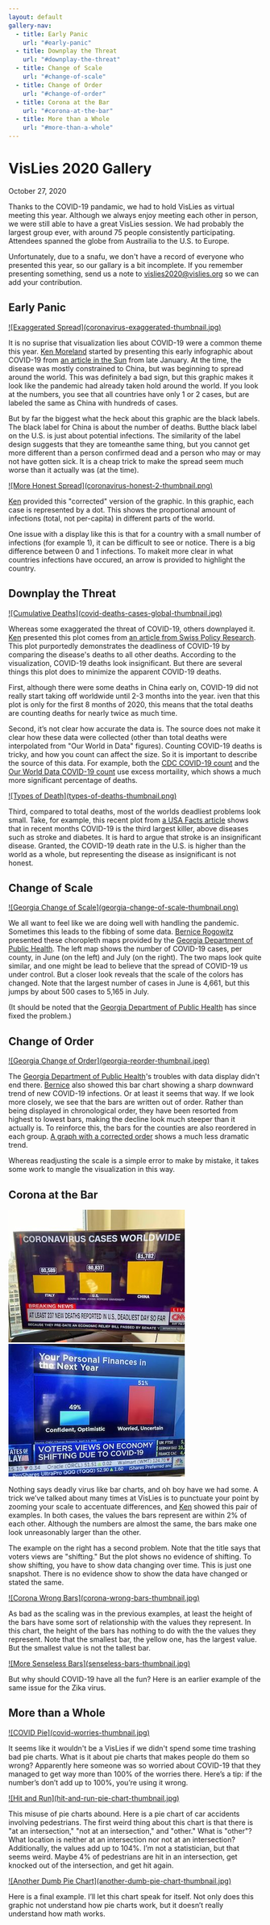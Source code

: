 ```yaml
---
layout: default
gallery-nav:
  - title: Early Panic
    url: "#early-panic"
  - title: Downplay the Threat
    url: "#downplay-the-threat"
  - title: Change of Scale
    url: "#change-of-scale"
  - title: Change of Order
    url: "#change-of-order"
  - title: Corona at the Bar
    url: "#corona-at-the-bar"
  - title: More than a Whole
    url: "#more-than-a-whole"
---
```


# VisLies 2020 Gallery

October 27, 2020

Thanks to the COVID-19 pandamic, we had to hold VisLies as virtual meeting this year.
Although we always enjoy meeting each other in person, we were still able to have a great VisLies session.
We had probably the largest group ever, with around 75 people consistently participating.
Attendees spanned the globe from Austrailia to the U.S. to Europe.

Unfortunately, due to a snafu, we don't have a record of everyone who presented this year, so our gallary is a bit incomplete.
If you remember presenting something, send us a note to <a href="mailto:vislies2020@vislies.org">vislies2020@vislies.org</a> so we can add your contribution.

## Early Panic

<a href="https://drive.google.com/file/d/1cAVRGceMHctSuDG9_lCNCqIb6f9MfqMQ/view?usp=sharing" class="image-right">
![Exaggerated Spread](coronavirus-exaggerated-thumbnail.jpg)
</a>

It is no suprise that visualization lies about COVID-19 were a common theme this year.
[Ken Moreland] started by presenting this early infographic about COVID-19 from [an article in the Sun] from late January.
At the time, the disease was mostly constrained to China, but was beginning to spread around the world.
This was definitely a bad sign, but this graphic makes it look like the pandemic had already taken hold around the world.
If you look at the numbers, you see that all countries have only 1 or 2 cases, but are labeled the same as China with hundreds of cases.

But by far the biggest what the heck about this graphic are the black labels.
The black label for China is about the number of deaths.
Butthe black label on the U.S. is just about potential infections.
The similarity of the label design suggests that they are tomeanthe same thing, but you cannot get more different than a person confirmed dead and a person who may or may not have gotten sick.
It is a cheap trick to make the spread seem much worse than it actually was (at the time).

<div class="image-stop" />

<a href="https://drive.google.com/file/d/18TDYEh9amglQjL1CJQlfXlomO--B0jRk/view?usp=sharing" class="image-right">
![More Honest Spread](coronavirus-honest-2-thumbnail.png)
</a>

[Ken][Ken Moreland] provided this "corrected" version of the graphic.
In this graphic, each case is represented by a dot.
This shows the proportional amount of infections (total, not per-capita) in different parts of the world.

One issue with a display like this is that for a country with a small number of infections (for example 1), it can be difficult to see or notice.
There is a big difference between 0 and 1 infections.
To makeit more clear in what countries infections have occured, an arrow is provided to highlight the country.
 
[an article in the Sun]: https://www.thesun.co.uk/news/10799738/coronavirus-could-already-spread-uk/

## Downplay the Threat

<a href="https://drive.google.com/file/d/1sfCRgJ6wwYhc9QqaJc9rDeZs6-uwCRKZ/view?usp=sharing" class="image-right">
![Cumulative Deaths](covid-deaths-cases-global-thumbnail.jpg)
</a>

Whereas some exaggerated the threat of COVID-19, others downplayed it.
[Ken][Ken Moreland] presented this plot comes from [an article from Swiss Policy Research].
This plot purportedly demonstrates the deadliness of COVID-19 by comparing the disease's deaths to all other deaths.
According to the visualization, COVID-19 deaths look insignificant.
But there are several things this plot does to minimize the apparent COVID-19 deaths.

First, although there were some deaths in China early on, COVID-19 did not really start taking off worldwide until 2-3 months into the year. 
iven that this plot is only for the first 8 months of 2020, this means that the total deaths are counting deaths for nearly twice as much time.

Second, it’s not clear how accurate the data is.
The source does not make it clear how these data were collected (other than total deaths were interpolated from "Our World in Data" figures).
Counting COVID-19 deaths is tricky, and how you count can affect the size.
So it is important to describe the source of this data.
For example, both the [CDC COVID-19 count] and the [Our World Data COVID-19 count] use excess mortaility, which shows a much more significant percentage of deaths.

<div class="image-stop" />

<a href="https://drive.google.com/file/d/1HeMMl53AErZPeO4gjW6rSg_XOeJOyiTk/view?usp=sharing" class="image-right">
![Types of Death](types-of-deaths-thumbnail.png)
</a>

Third, compared to total deaths, most of the worlds deadliest problems look small.
Take, for example, this recent plot from [a USA Facts article] shows that in recent months COVID-19 is the third largest killer, above diseases such as stroke and diabetes.
It is hard to argue that stroke is an insignificant disease.
Granted, the COVID-19 death rate in the U.S. is higher than the world as a whole, but representing the disease as insignificant is not honest.

[an article from Swiss Policy Research]: https://swprs.org/covid-the-big-picture-in-7-charts/
[CDC COVID-19 count]: https://www.cdc.gov/nchs/nvss/vsrr/covid19/excess_deaths.htm
[Our World Data COVID-19 count]: https://ourworldindata.org/excess-mortality-covid
[a USA Facts article]: https://usafacts.org/articles/top-causes-death-united-states-heart-disease-cancer-and-covid-19/


## Change of Scale

<a href="https://drive.google.com/file/d/1XNGfa5x-cNWbC2c-wKvjr4ALqpakRNsH/view?usp=sharing" class="image-right">
![Georgia Change of Scale](georgia-change-of-scale-thumbnail.png)
</a>

We all want to feel like we are doing well with handling the pandemic.
Sometimes this leads to the fibbing of some data.
[Bernice Rogowitz] presented these choropleth maps provided by the [Georgia Department of Public Health].
The left map shows the number of COVID-19 cases, per county, in June (on the left) and July (on the right).
The two maps look quite similar, and one might be lead to believe that the spread of COVID-19 us under control.
But a closer look reveals that the scale of the colors has changed.
Note that the largest number of cases in June is 4,661, but this jumps by about 500 cases to 5,165 in July.

(It should be noted that the [Georgia Department of Public Health] has since fixed the problem.)

[Georgia Department of Public Health]: https://dph.georgia.gov/covid-19-daily-status-report


## Change of Order

<a href="https://drive.google.com/file/d/1iM1LGxGqi9OBJp8pqYCtVFbLEPmwuGWJ/view?usp=sharing" class="image-right">
![Georgia Change of Order](georgia-reorder-thumbnail.jpeg)
</a>

The [Georgia Department of Public Health]'s troubles with data display didn't end there.
[Bernice][Bernice Rogowitz] also showed this bar chart showing a sharp downward trend of new COVID-19 infections.
Or at least it seems that way.
If we look more closely, we see that the bars are written out of order.
Rather than being displayed in chronological order, they have been resorted from highest to lowest bars, making the decline look much steeper than it actually is.
To reinforce this, the bars for the counties are also reordered in each group.
[A graph with a corrected order] shows a much less dramatic trend.

Whereas readjusting the scale is a simple error to make by mistake, it takes some work to mangle the visualization in this way.

[Georgia Department of Public Health]: https://dph.georgia.gov/covid-19-daily-status-report
[A graph with a corrected order]: https://drive.google.com/file/d/1QR3-W6sW8LsyqQi1HRzukCYUZ2d2ajiI/view?usp=sharing


## Corona at the Bar

<a href="https://drive.google.com/file/d/1h_06SdZ-hPWF4CQa84rT162llO8qSIHg/view?usp=sharing" class="image-half">
<img src="corona-bars-thumbnail.jpg" alt="Corona Bars" class="image-half" />
</a>
<a href="https://drive.google.com/file/d/1FoDVHnYP9miyv6hgduQ8eWMes-mxa9mf/view?usp=sharing" class="image-half">
<img src="corona-finance-confidence-thumbnail.jpg" alt="Corona Finance" class="image-half" />
</a>

Nothing says deadly virus like bar charts, and oh boy have we had some.
A trick we’ve talked about many times at VisLies is to punctuate your point by zooming your scale to accentuate differences, and [Ken][Ken Moreland] showed this pair of examples.
In both cases, the values the bars represent are within 2% of each other.
Although the numbers are almost the same, the bars make one look unreasonably larger than the other.

The example on the right has a second problem.
Note that the title says that voters views are "shifting."
But the plot shows no evidence of shifting.
To show shifting, you have to show data changing over time. This is just one snapshot.
There is no evidence show to show the data have changed or stated the same.

<a href="https://drive.google.com/file/d/13P1HubAuf7CTmYHkmQm5Vc7KW-Z3lxUN/view?usp=sharing" class="image-left">
![Corona Wrong Bars](corona-wrong-bars-thumbnail.jpg)
</a>

As bad as the scaling was in the previous examples, at least the height of the bars have some sort of relationship with the values they represent.
In this chart, the height of the bars has nothing to do with the the values they represent.
Note that the smallest bar, the yellow one, has the largest value.
But the smallest value is not the tallest bar.

<a href="https://drive.google.com/file/d/1c6JtEQr3PwCIle5QgfmUWnyoy08L4cBt/view?usp=sharing" class="image-right">
![More Senseless Bars](senseless-bars-thumbnail.jpg)
</a>

But why should COVID-19 have all the fun?
Here is an earlier example of the same issue for the Zika virus.


## More than a Whole

<a href="https://drive.google.com/file/d/1z_7vkE0BhRmq8_X9uaCoCoFt9SqegITi/view?usp=sharing" class="image-right">
![COVID Pie](covid-worries-thumbnail.jpg)
</a>

It seems like it wouldn't be a VisLies if we didn't spend some time trashing bad pie charts.
What is it about pie charts that makes people do them so wrong?
Apparently here someone was so worried about COVID-19 that they managed to get way more than 100% of the worries there.
Here’s a tip: if the number’s don’t add up to 100%, you’re using it wrong.

<div class="image-stop" />

<a href="https://drive.google.com/file/d/1M8Fr6rkrzsobAiAz0pl5IubFbO0uFKCi/view?usp=sharing" class="image-right">
![Hit and Run](hit-and-run-pie-chart-thumbnail.jpg)
</a>

This misuse of pie charts abound.
Here is a pie chart of car accidents involving pedestrians.
The first weird thing about this chart is that there is "at an intersection," "not at an intersection," and "other."
What is "other"?
What location is neither at an intersection nor not at an intersection?
Additionally, the values add up to 104%.
I’m not a statistician, but that seems weird.
Maybe 4% of pedestrians are hit in an intersection, get knocked out of the intersection, and get hit again.

<div class="image-stop" />

<a href="https://drive.google.com/file/d/1dHEUs71nMXlh_slJVbM_GS5ivp9B4fii/view?usp=sharing" class="image-right">
![Another Dumb Pie Chart](another-dumb-pie-chart-thumbnail.jpg)
</a>

Here is a final example.
I’ll let this chart speak for itself.
Not only does this graphic not understand how pie charts work, but it doesn’t really understand how math works.


[Ken Moreland]: http://kennethmoreland.com
[Bernice Rogowitz]: https://sites.google.com/site/bernicerogowitz/
